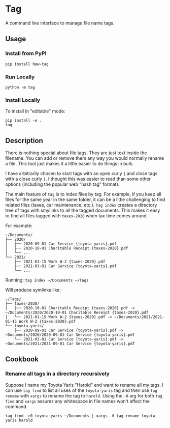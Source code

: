 # Tag

A command line interface to manage file name tags.

## Usage

### Install from PyPI

```
pip install hew-tag
```

### Run Locally

```
python -m tag
```

### Install Locally

To install in "editable" mode:

```
pip install -e .
tag
```

## Description

There is nothing special about file tags. They are just text inside the
filename. You can add or remove them any way you would normally rename a
file. This tool just makes it a little easier to do things in bulk.

I have arbitrarily chosen to start tags with an open curly `{` and
close tags with a close curly `}`. I thought this was easier to read than some
other options (including the popular web "hash tag" format).

The main feature of `tag` is to index files by tag. For example, if you keep
all files for the same year in the same folder, it can be a little challenging
to find related files (taxes, car maintenance, etc.). `tag index` creates a
directory tree of tags with smylinks to all the tagged documents. This makes it
easy to find all files tagged with `taxes-2020` when tax time comes around.

For example:

```
~/Documents/
├── 2020/
│   ├── 2020-09-01 Car Service {toyota-yaris}.pdf
│   ├── 2020-10-01 Charitable Receipt {taxes-2020}.pdf
│   └── ...
└── 2021/
    ├── 2021-01-15 Work W-2 {taxes-2020}.pdf
    ├── 2021-03-01 Car Service {toyota-yaris}.pdf
    └── ...
```

Running:
`tag index ~/Documents ~/Tags`

Will produce symlinks like:

```
~/Tags/
├── taxes-2020/
│   ├── 2020-10-01 Charitable Receipt {taxes-2020}.pdf -> ~/Documents/2020/2020-10-01 Charitable Receipt {taxes-2020}.pdf
│   └── 2021-01-15 Work W-2 {taxes-2020}.pdf -> ~/Documents/2021/2021-01-15 Work W-2 {taxes-2020}.pdf
└── toyota-yaris/
    ├── 2020-09-01 Car Service {toyota-yaris}.pdf -> ~Documents/2020/2020-09-01 Car Service {toyota-yaris}.pdf
    └── 2021-03-01 Car Service {toyota-yaris}.pdf -> ~Documents/2021/2021-09-01 Car Service {toyota-yaris}.pdf
```

## Cookbook

### Rename all tags in a directory recursively

Suppose I name my Toyota Yaris "Harold" and want to rename all my tags. I can
use `tag find` to list all uses of the `toyota-yaris` tag and then use
`tag rename` with `xargs` to rename the tag to `harold`. Using the `-0` arg for
both `tag find` and `xargs` assures any whitespace in file names won't affect the command.

```
tag find -r0 toyota-yaris ~/Documents | xargs -0 tag rename toyota-yaris harold
```

